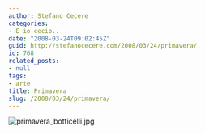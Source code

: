 ```yaml
---
author: Stefano Cecere
categories:
- E io cecio..
date: "2008-03-24T09:02:45Z"
guid: http://stefanocecere.com/2008/03/24/primavera/
id: 768
related_posts:
- null
tags:
- arte
title: Primavera
slug: /2008/03/24/primavera/
---
```


![primavera_botticelli.jpg](http://stefanocecere.com/wp-content/uploads/sites/3/2008/03/primavera_botticelli.jpg)